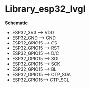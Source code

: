 # Library_esp32_lvgl

**Schematic**
-	ESP32_3V3 --> VDD
-	ESP32_GND --> GND
-	ESP32_GPIO15 --> CS
-	ESP32_GPIO15 --> RST
-	ESP32_GPIO15 --> D/C
-	ESP32_GPIO15 --> SOI
-	ESP32_GPIO15 --> SCK
-	ESP32_GPIO15 --> BL
-	ESP32_GPIO15 --> CTP_SDA
-	ESP32_GPIO15--> CTP_SCL

